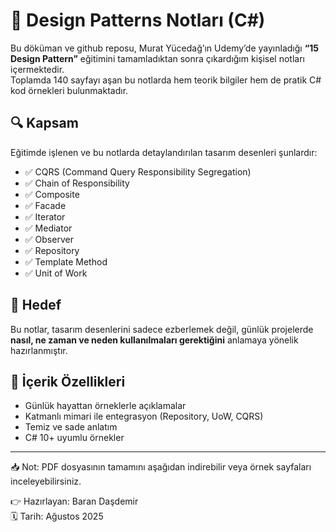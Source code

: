 # 🎯 Design Patterns Notları (C#)

Bu döküman ve github reposu, Murat Yücedağ’ın Udemy’de yayınladığı **“15 Design Pattern”** eğitimini tamamladıktan sonra çıkardığım kişisel notları içermektedir.  
Toplamda 140 sayfayı aşan bu notlarda hem teorik bilgiler hem de pratik C# kod örnekleri bulunmaktadır.

## 🔍 Kapsam
Eğitimde işlenen ve bu notlarda detaylandırılan tasarım desenleri şunlardır:

- ✅ CQRS (Command Query Responsibility Segregation)
- ✅ Chain of Responsibility
- ✅ Composite
- ✅ Facade
- ✅ Iterator
- ✅ Mediator
- ✅ Observer
- ✅ Repository
- ✅ Template Method
- ✅ Unit of Work

## 🧠 Hedef
Bu notlar, tasarım desenlerini sadece ezberlemek değil, günlük projelerde **nasıl, ne zaman ve neden kullanılmaları gerektiğini** anlamaya yönelik hazırlanmıştır.

## 📌 İçerik Özellikleri
- Günlük hayattan örneklerle açıklamalar
- Katmanlı mimari ile entegrasyon (Repository, UoW, CQRS)
- Temiz ve sade anlatım
- C# 10+ uyumlu örnekler

---

📥 Not: PDF dosyasının tamamını aşağıdan indirebilir veya örnek sayfaları inceleyebilirsiniz.

👉 Hazırlayan: Baran Daşdemir  
🗓️ Tarih: Ağustos 2025
